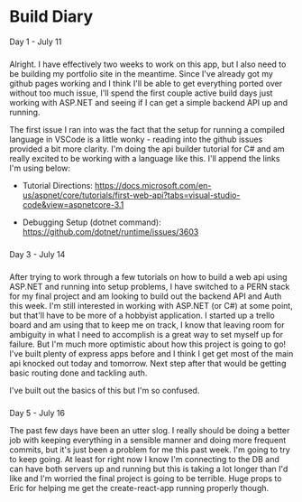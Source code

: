 # Build Diary

Day 1 - July 11
###

Alright. I have effectively two weeks to work on this app, but I also need to be building my portfolio site in the meantime. Since I've already got my github pages working and I think I'll be able to get everything ported over without too much issue, I'll spend the first couple active build days just working with ASP.NET and seeing if I can get a simple backend API up and running. 

The first issue I ran into was the fact that the setup for running a compiled language in VSCode is a little wonky - reading into the github issues provided a bit more clarity. I'm doing the api builder tutorial for C# and am really excited to be working with a language like this. I'll append the links I'm using below: 

* Tutorial Directions:
https://docs.microsoft.com/en-us/aspnet/core/tutorials/first-web-api?tabs=visual-studio-code&view=aspnetcore-3.1

* Debugging Setup (dotnet command):
https://github.com/dotnet/runtime/issues/3603

###

Day 3 - July 14
###

After trying to work through a few tutorials on how to build a web api using ASP.NET and running into setup problems, I have switched to a PERN stack for my final project and am looking to build out the backend API and Auth this week. I'm still interested in working with ASP.NET (or C#) at some point, but that'll have to be more of a hobbyist application. I started up a trello board and am using that to keep me on track, I know that leaving room for ambiguity in what I need to accomplish is a great way to set myself up for failure. But I'm much more optimistic about how this project is going to go! I've built plenty of express apps before and I think I get get most of the main api knocked out today and tomorrow. Next step after that would be getting basic routing done and tackling auth. 

I've built out the basics of this but I'm so confused. 

###
Day 5 - July 16

The past few days have been an utter slog. I really should be doing a better job with keeping everything in a sensible manner and doing more frequent commits, but it's just been a problem for me this past week. I'm going to try to keep going. At least for right now I know I'm connecting to the DB and can have both servers up and running but this is taking a lot longer than I'd like and I'm worried the final project is going to be terrible. Huge props to Eric for helping me get the create-react-app running properly though. 